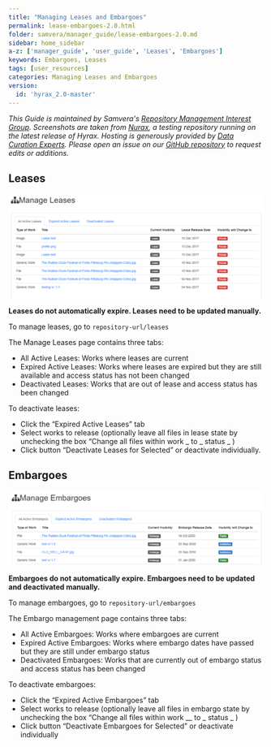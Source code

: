 ```yaml
---
title: "Managing Leases and Embargoes"
permalink: lease-embargoes-2.0.html
folder: samvera/manager_guide/lease-embargoes-2.0.md
sidebar: home_sidebar
a-z: ['manager_guide', 'user_guide', 'Leases', 'Embargoes']
keywords: Embargoes, Leases
tags: [user_resources]
categories: Managing Leases and Embargoes
version:
  id: 'hyrax_2.0-master'
---
```


*This Guide is maintained by Samvera's [Repository Management Interest Group](https://wiki.duraspace.org/display/samvera/Repository+Management+Interest+Group). Screenshots are taken from [Nurax](https://nurax.curationexperts.com/), a testing repository running on the latest release of Hyrax. Hosting is generously provided by [Data Curation Experts](https://curationexperts.com/). Please open an issue on our [GitHub repository](https://github.com/samvera/samvera.github.io) to request edits or additions.*

## Leases

![Manage Leases](/images/screenshots/manage-leases.png)

**Leases do not automatically expire. Leases need to be updated manually.**

To manage leases, go to `repository-url/leases`

The Manage Leases page contains three tabs:
- All Active Leases: Works where leases are current
- Expired Active Leases: Works where leases are expired but they are still available and access status has not been changed
- Deactivated Leases: Works that are out of lease and access status has been changed

To deactivate leases:
- Click the “Expired Active Leases” tab
- Select works to release (optionally leave all files in lease state by unchecking the box “Change all files within work _ to _ status _ )
- Click button “Deactivate Leases for Selected” or deactivate individually.

## Embargoes

![Manage Embargoes](/images/screenshots/manage-embargoes.png)

**Embargoes do not automatically expire. Embargoes need to be updated and deactivated manually.**

To manage embargoes, go to `repository-url/embargoes`

The Embargo management page contains three tabs:
- All Active Embargoes: Works where embargoes are current
- Expired Active Embargoes: Works where embargo dates have passed but they are still under embargo status
- Deactivated Embargoes: Works that are currently out of embargo status and access status has been changed

To deactivate embargoes:
- Click the “Expired Active Embargoes” tab
- Select works to release (optionally leave all files in embargo state by unchecking the box “Change all files within work __ to _ status _ )
- Click button “Deactivate Embargoes for Selected” or deactivate individually
